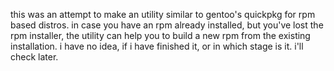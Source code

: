 this was an attempt to make an utility similar to gentoo's quickpkg for rpm based distros. in case you have an rpm already installed, but you've lost the rpm installer, the utility can help you to build a new rpm from the existing installation.
i have no idea, if i have finished it, or in which stage is it. i'll check later.
